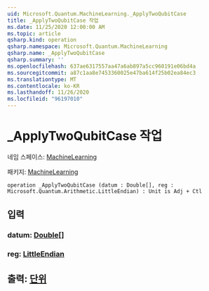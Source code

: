 ```yaml
---
uid: Microsoft.Quantum.MachineLearning._ApplyTwoQubitCase
title: _ApplyTwoQubitCase 작업
ms.date: 11/25/2020 12:00:00 AM
ms.topic: article
qsharp.kind: operation
qsharp.namespace: Microsoft.Quantum.MachineLearning
qsharp.name: _ApplyTwoQubitCase
qsharp.summary: ''
ms.openlocfilehash: 637ae6317557aa47a6ab897a5cc960191e06bd4a
ms.sourcegitcommit: a87c1aa8e7453360025e47ba614f25b02ea84ec3
ms.translationtype: MT
ms.contentlocale: ko-KR
ms.lasthandoff: 11/26/2020
ms.locfileid: "96197010"
---
```

# <a name="_applytwoqubitcase-operation"></a>_ApplyTwoQubitCase 작업

네임 스페이스: [MachineLearning](xref:Microsoft.Quantum.MachineLearning)

패키지: [MachineLearning](https://nuget.org/packages/Microsoft.Quantum.MachineLearning)




```qsharp
operation _ApplyTwoQubitCase (datum : Double[], reg : Microsoft.Quantum.Arithmetic.LittleEndian) : Unit is Adj + Ctl
```


## <a name="input"></a>입력

### <a name="datum--double"></a>datum: [Double](xref:microsoft.quantum.lang-ref.double)[]




### <a name="reg--littleendian"></a>reg: [LittleEndian](xref:Microsoft.Quantum.Arithmetic.LittleEndian)





## <a name="output--unit"></a>출력: [단위](xref:microsoft.quantum.lang-ref.unit)

